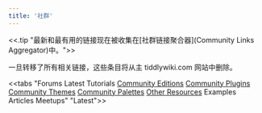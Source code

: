 ```yaml
---
title: '社群'
---
```


<<.tip "最新和最有用的链接现在被收集在[社群链接聚合器](Community Links Aggregator)中。">>

一旦转移了所有相关链接，这些条目将从主 tiddlywiki.com 网站中删除。

<<tabs "Forums Latest Tutorials [Community Editions](#Community%20Editions) [Community Plugins](#Community%20Plugins) [Community Themes](#Community%20Themes) [Community Palettes](#Community%20Palettes) [Other Resources](#Other%20Resources)  Examples Articles Meetups" "Latest">>
